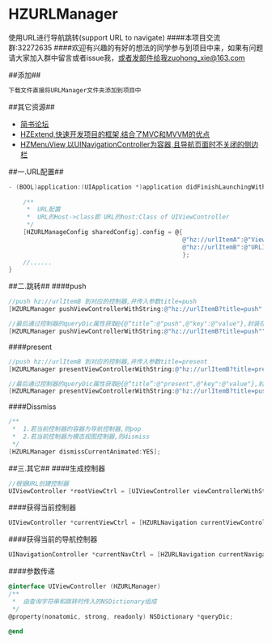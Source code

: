 # HZURLManager
使用URL进行导航跳转(support URL to navigate)
####本项目交流群:32272635
####欢迎有兴趣的有好的想法的同学参与到项目中来，如果有问题请大家加入群中留言或者issue我，或者发邮件给我zuohong_xie@163.com

##添加##
```ruby
下载文件直接将URLManager文件夹添加到项目中
```

##其它资源##
* [简书论坛](http://www.jianshu.com/collection/ba017346481d)
* [HZExtend,快速开发项目的框架,结合了MVC和MVVM的优点](https://github.com/GeniusBrother/HZExtend)
* [HZMenuView,以UINavigationController为容器,且导航页面时不关闭的侧边栏](https://github.com/GeniusBrother/HZMenuView)

##一.URL配置##
```objective-c
- (BOOL)application:(UIApplication *)application didFinishLaunchingWithOptions:(NSDictionary *)launchOptions {
    
    /**
     *  URL配置
     *  URL的Host->class即 URL的host:Class of UIViewController
     */
    [HZURLManageConfig sharedConfig].config = @{
                                                @"hz://urlItemA":@"ViewController",
                                                @"hz://urlItemB":@"URLItemViewController"
                                                };
    //......                                            
}    
```
##二.跳转##
####push
```objective-c
//push hz://urlItemB 到对应的控制器,并传入参数title=push
[HZURLManager pushViewControllerWithString:@"hz://urlItemB?title=push" animated:YES];

//最后通过控制器的queryDic属性获取@{@“title”:@"push",@"key":@"value"},封装在UIViewController+HZURLManager.h
[HZURLManager pushViewControllerWithString:@"hz://urlItemB?title=push"" queryDic:@{@"key":@"value"} animated:YES];
```
####present
```objective-c
//push hz://urlItemB 到对应的控制器,并传入参数title=present
[HZURLManager presentViewControllerWithString:@"hz://urlItemB?title=present" animated:YES completion:nil];

//最后通过控制器的queryDic属性获取@{@“title”:@"present",@"key":@"value"},封装在UIViewController+HZURLManager.h
[HZURLManager presentViewControllerWithString:@"hz://urlItemB?title=push"" queryDic:@{@"key":@"value"} animated:YES completion:nil];
```
####Dissmiss
```objective-c
/**
 *  1.若当前控制器的容器为导航控制器,则pop
 *  2.若当前控制器为模态视图控制器,则dismiss
 */
[HZURLManager dismissCurrentAnimated:YES];
```

##三.其它##
####生成控制器
```objective-c
//根据URL创建控制器
UIViewController *rootViewCtrl = [UIViewController viewControllerWithString:@"hz://urlItemA"];
```

####获得当前控制器
```objective-c
UIViewController *currentViewCtrl = [HZURLNavigation currentViewController];
```

####获得当前的导航控制器
```objective-c
UINavigationController *currentNavCtrl = [HZURLNavigation currentNavigationViewController];
```

####参数传递
```objective-c
@interface UIViewController (HZURLManager)
/**
 *  由查询字符串和跳转时传入的NSDictionary组成
 */
@property(nonatomic, strong, readonly) NSDictionary *queryDic;

@end
```
